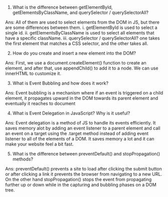 1. What is the difference between getElementById, getElementsByClassName, and querySelector / querySelectorAll?

Ans: All of them are used to select elements from the DOM in JS, but there are some differences between them.
i. getElementById is used to select a single id.
ii. getElementsByClassName is used to select all elements that have a specific className.
iii. querySelector / querySelectorAll? one takes the first element that matches a CSS selector, and the other takes all.

2. How do you create and insert a new element into the DOM?

Ans: First, we use a document.createElement() function to create an element, and after that, use appendChild() to add it to a node. We can use innerHTML to customize it.

3. What is Event Bubbling and how does it work?

Ans: Event bubbling is a mechanism where if an event is triggered on a child element, it propagates upward in the DOM towards its parent element and eventually it reaches to document

4. What is Event Delegation in JavaScript? Why is it useful?

Ans: Event delegation is a method of JS to handle its events efficiently. It saves memory alot by adding an event listener to a parent element and call an event on a target using the .target method instead of adding event listener to all of the elements of a DOM.
It saves memory a lot and it can make your website feel a bit fast.

5. What is the difference between preventDefault() and stopPropagation() methods?

Ans: preventDefault() prevents a site to load after clicking the submit button or after clicking a link it prevents the browser from navigating to a new URL. On the other hand stopPropagation() stops the event from propagating further up or down while in the capturing and bubbling phases on a DOM tree.
